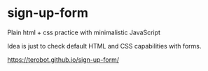 # sign-up-form
Plain html + css practice with minimalistic JavaScript

Idea is just to check default HTML and CSS capabilities with forms.

https://terobot.github.io/sign-up-form/
